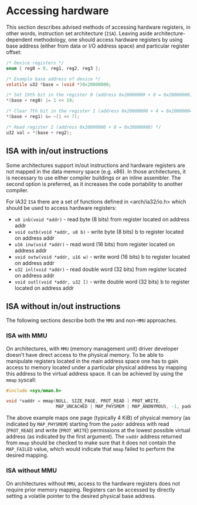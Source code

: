 # Accessing hardware

This section describes advised methods of accessing hardware registers, in other words, instruction set architecture
(`ISA`). Leaving aside architecture-dependent methodology, one should access hardware registers by using base address
(either from data or I/O address space) and particular register offset:

````c
/* Device registers */
enum { reg0 = 0, reg1, reg2, reg3 };

/* Example base address of device */
volatile u32 *base = (void *)0x20000000;

/* Set 19th bit in the register 0 (address 0x20000000 + 0 = 0x20000000) */
*(base + reg0) |= 1 << 19;

/* Clear 7th bit in the register 1 (address 0x20000000 + 4 = 0x20000004 */
*(base + reg1) &= ~(1 << 7);

/* Read register 2 (address 0x20000000 + 8 = 0x20000008) */
u32 val = *(base + reg2);
````

## ISA with in/out instructions

Some architectures support in/out instructions and hardware registers are not mapped in the data memory space
(e.g. x86). In those architectures, it is necessary to use either compiler buildings or an inline assembler. The second
option is preferred, as it increases the code portability to another compiler.

For IA32 `ISA` there are a set of functions defined in <arch/ia32/io.h> which should be used to access hardware
registers:

* `u8 inb(void *addr)` - read byte (8 bits) from register located on address addr
* `void outb(void *addr, u8 b)` - write byte (8 bits) b to register located on address addr
* `u16 inw(void *addr)` - read word (16 bits) from register located on address addr
* `void outw(void *addr, u16 w)` - write word (16 bits) b to register located on address addr
* `u32 inl(void *addr)` - read double word (32 bits) from register located on address addr
* `void outl(void *addr, u32 l)` - write double word (32 bits) b to register located on address addr

## ISA without in/out instructions

The following sections describe both the `MMU` and non-`MMU` approaches.

### ISA with MMU

On architectures, with `MMU` (memory management unit) driver developer doesn't have direct access to the physical
memory. To be able to manipulate registers located in the main address space one has to gain access to memory located
under a particular physical address by mapping this address to the virtual address space. It can be achieved by using
the `mmap` syscall:

```c
#include <sys/mman.h>

void *vaddr = mmap(NULL, SIZE_PAGE, PROT_READ | PROT_WRITE,
                   MAP_UNCACHED | MAP_PHYSMEM | MAP_ANONYMOUS, -1, paddr);
```

The above example maps one page (typically 4 KiB) of physical memory (as indicated by `MAP_PHYSMEM`) starting from the
`paddr` address with read (`PROT_READ`) and write (`PROT_WRITE`) permissions at the lowest possible virtual address
(as indicated by the first argument). The `vaddr` address returned from `mmap` should be checked to make sure that it
does not contain the `MAP_FAILED` value, which would indicate that `mmap` failed to perform the desired mapping.

### ISA without MMU

On architectures without `MMU`, access to the hardware registers does not require prior memory mapping. Registers can be
accessed by directly setting a volatile pointer to the desired physical base address.
